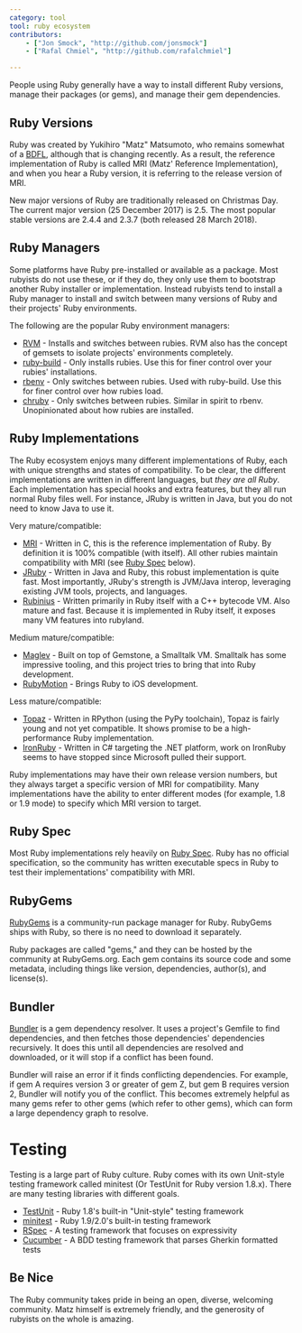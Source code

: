 ```yaml
---
category: tool
tool: ruby ecosystem
contributors:
    - ["Jon Smock", "http://github.com/jonsmock"]
    - ["Rafal Chmiel", "http://github.com/rafalchmiel"]

---
```


People using Ruby generally have a way to install different Ruby versions,
manage their packages (or gems), and manage their gem dependencies.

## Ruby Versions

Ruby was created by Yukihiro "Matz" Matsumoto, who remains somewhat of a
[BDFL](https://en.wikipedia.org/wiki/Benevolent_Dictator_for_Life), although
that is changing recently. As a result, the reference implementation of Ruby is
called MRI (Matz' Reference Implementation), and when you hear a Ruby version,
it is referring to the release version of MRI.

New major versions of Ruby are traditionally released on Christmas Day. The current major version (25 December 2017) is 2.5. The most popular stable versions are 2.4.4 and 2.3.7 (both released 28 March 2018).

## Ruby Managers

Some platforms have Ruby pre-installed or available as a package. Most rubyists
do not use these, or if they do, they only use them to bootstrap another Ruby
installer or implementation. Instead rubyists tend to install a Ruby manager to
install and switch between many versions of Ruby and their projects' Ruby
environments.

The following are the popular Ruby environment managers:

* [RVM](https://rvm.io/) - Installs and switches between rubies. RVM also has
  the concept of gemsets to isolate projects' environments completely.
* [ruby-build](https://github.com/sstephenson/ruby-build) - Only installs
  rubies. Use this for finer control over your rubies' installations.
* [rbenv](https://github.com/sstephenson/rbenv) - Only switches between rubies.
  Used with ruby-build.  Use this for finer control over how rubies load.
* [chruby](https://github.com/postmodern/chruby) - Only switches between rubies.
  Similar in spirit to rbenv. Unopinionated about how rubies are installed.

## Ruby Implementations

The Ruby ecosystem enjoys many different implementations of Ruby, each with
unique strengths and states of compatibility. To be clear, the different
implementations are written in different languages, but *they are all Ruby*.
Each implementation has special hooks and extra features, but they all run
normal Ruby files well. For instance, JRuby is written in Java, but you do
not need to know Java to use it.

Very mature/compatible:

* [MRI](https://github.com/ruby/ruby) - Written in C, this is the reference implementation of Ruby. By
  definition it is 100% compatible (with itself). All other rubies
maintain compatibility with MRI (see [Ruby Spec](#ruby-spec) below).
* [JRuby](http://jruby.org/) - Written in Java and Ruby, this robust implementation is quite fast.
  Most importantly, JRuby's strength is JVM/Java interop, leveraging existing
JVM tools, projects, and languages.
* [Rubinius](http://rubini.us/) - Written primarily in Ruby itself with a C++ bytecode VM. Also
  mature and fast. Because it is implemented in Ruby itself, it exposes many VM
features into rubyland.

Medium mature/compatible:

* [Maglev](http://maglev.github.io/) - Built on top of Gemstone, a Smalltalk VM. Smalltalk has some
  impressive tooling, and this project tries to bring that into Ruby
development.
* [RubyMotion](http://www.rubymotion.com/) - Brings Ruby to iOS development.

Less mature/compatible:

* [Topaz](http://topazruby.com/) - Written in RPython (using the PyPy toolchain), Topaz is fairly young
  and not yet compatible. It shows promise to be a high-performance Ruby
implementation.
* [IronRuby](http://ironruby.net/) - Written in C# targeting the .NET platform, work on IronRuby seems
  to have stopped since Microsoft pulled their support.

Ruby implementations may have their own release version numbers, but they always
target a specific version of MRI for compatibility. Many implementations have
the ability to enter different modes (for example, 1.8 or 1.9 mode) to specify
which MRI version to target.

## Ruby Spec

Most Ruby implementations rely heavily on [Ruby Spec](https://github.com/ruby/spec). Ruby
has no official specification, so the community has written executable specs in
Ruby to test their implementations' compatibility with MRI.

## RubyGems

[RubyGems](http://rubygems.org/) is a community-run package manager for Ruby.
RubyGems ships with Ruby, so there is no need to download it separately.

Ruby packages are called "gems," and they can be hosted by the community at
RubyGems.org. Each gem contains its source code and some metadata, including
things like version, dependencies, author(s), and license(s).

## Bundler

[Bundler](http://bundler.io/) is a gem dependency resolver. It uses a project's
Gemfile to find dependencies, and then fetches those dependencies' dependencies
recursively. It does this until all dependencies are resolved and downloaded, or
it will stop if a conflict has been found.

Bundler will raise an error if it finds conflicting dependencies. For example,
if gem A requires version 3 or greater of gem Z, but gem B requires version 2,
Bundler will notify you of the conflict. This becomes extremely helpful as many
gems refer to other gems (which refer to other gems), which can form a large
dependency graph to resolve.

# Testing

Testing is a large part of Ruby culture. Ruby comes with its own Unit-style
testing framework called minitest (Or TestUnit for Ruby version 1.8.x). There
are many testing libraries with different goals.

* [TestUnit](http://ruby-doc.org/stdlib-1.8.7/libdoc/test/unit/rdoc/Test/Unit.html) - Ruby 1.8's built-in "Unit-style" testing framework
* [minitest](http://ruby-doc.org/stdlib-2.0.0/libdoc/minitest/rdoc/MiniTest.html) - Ruby 1.9/2.0's built-in testing framework
* [RSpec](http://rspec.info/) - A testing framework that focuses on expressivity
* [Cucumber](http://cukes.info/) - A BDD testing framework that parses Gherkin formatted tests

## Be Nice

The Ruby community takes pride in being an open, diverse, welcoming community.
Matz himself is extremely friendly, and the generosity of rubyists on the whole
is amazing.
